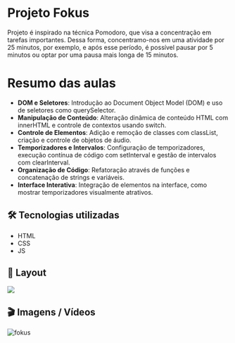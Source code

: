 # Projeto Fokus

Projeto é inspirado na técnica Pomodoro, que visa a concentração em tarefas importantes. Dessa forma, concentramo-nos em uma atividade por 25 minutos, 
por exemplo, e após esse período, é possível pausar por 5 minutos ou optar por uma pausa mais longa de 15 minutos.

# Resumo das aulas

- **DOM e Seletores**: Introdução ao Document Object Model (DOM) e uso de seletores como querySelector.
- **Manipulação de Conteúdo**: Alteração dinâmica de conteúdo HTML com innerHTML e controle de contextos usando switch.
- **Controle de Elementos**: Adição e remoção de classes com classList, criação e controle de objetos de áudio.
- **Temporizadores e Intervalos**: Configuração de temporizadores, execução contínua de código com setInterval e gestão de intervalos com clearInterval.
- **Organização de Código**: Refatoração através de funções e concatenação de strings e variáveis.
- **Interface Interativa**: Integração de elementos na interface, como mostrar temporizadores visualmente atrativos.
  
## 🛠️ Tecnologias utilizadas
- HTML
- CSS
- JS

## 🚧 Layout

<a href="https://www.figma.com/file/dEaMv34Wd5G7TBMPo8fPlK/Projeto-Fokus?type=design&node-id=35-181&mode=design" target="_blank">
<img src="https://user-images.githubusercontent.com/71772559/178192253-4fe4757c-de57-4878-a38c-a483c25670b1.png" />
</a>

## 🎬 Imagens / Vídeos 

![fokus](https://github.com/Mctks2/Fokus/assets/62295808/fd4a3322-bf44-43c4-b689-5ee9a9e9baa5)
